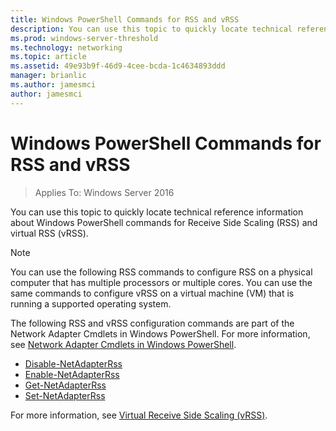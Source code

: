 ```yaml
---
title: Windows PowerShell Commands for RSS and vRSS
description: You can use this topic to quickly locate technical reference information about Windows PowerShell commands for Receive Side Scaling and vRSS in Windows Server 2016.
ms.prod: windows-server-threshold
ms.technology: networking
ms.topic: article
ms.assetid: 49e93b9f-46d9-4cee-bcda-1c4634893ddd
manager: brianlic
ms.author: jamesmci
author: jamesmci
---
```


# Windows PowerShell Commands for RSS and vRSS

>Applies To: Windows Server 2016

You can use this topic to quickly locate technical reference information about Windows PowerShell commands for Receive Side Scaling \(RSS\) and virtual RSS \(vRSS\).

>[!NOTE]
>You can use the following RSS commands to configure RSS on a physical computer that has multiple processors or multiple cores. You can use the same commands to configure vRSS on a virtual machine \(VM\) that is running a supported operating system. 

The following RSS and vRSS configuration commands are part of the Network Adapter Cmdlets in Windows PowerShell. For more information, see [Network Adapter Cmdlets in Windows PowerShell](https://technet.microsoft.com/library/jj134956.aspx).

- [Disable-NetAdapterRss](https://technet.microsoft.com/library/jj130892.aspx)
- [Enable-NetAdapterRss](https://technet.microsoft.com/library/jj130859.aspx)
- [Get-NetAdapterRss](https://technet.microsoft.com/library/jj130912.aspx)
- [Set-NetAdapterRss](https://technet.microsoft.com/library/jj130863.aspx)

For more information, see [Virtual Receive Side Scaling (vRSS)](vrss-top.md).